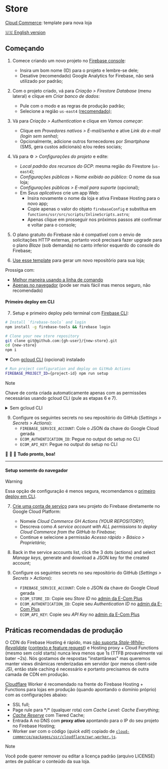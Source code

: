 # Store

[Cloud Commerce](https://github.com/ecomplus/cloud-commerce): template para nova loja

[:us: English version](./SETUP.md)

## Começando

1. Comece criando um novo projeto no [Firebase console](https://console.firebase.google.com/):
    - Insira um bom nome (ID) para o projeto e lembre-se dele;
    - Desative (recomendado) Google Analytics for Firebase, não será utilizado por padrão;

2. Com o projeto criado, vá para _Criação > Firestore Database_ (menu lateral) e clique em _Criar banco de dados_:
    - Pule com o modo e as regras de produção padrão;
    - Selecione a região `us-east4` ([recomendado](https://github.com/ecomplus/cloud-commerce/issues/164));

3. Vá para _Criação > Authentication_ e clique em _Vamos começar_:
    - Clique em _Provedores nativos > E-mail/senha_ e ative _Link do e-mail (login sem senha)_;
    - Opcionalmente, adicione outros fornecedores por _Smartphone_ (SMS, gera custos adicionais) e/ou redes sociais;

4. Vá para :gear: _> Configurações do projeto_ e edite:
    - _Local padrão dos recursos do GCP_: mesma região do Firestore (`us-east4`);
    - _Configurações públicas > Nome exibido ao público_: O nome da sua loja;
    - _Configurações públicas > E-mail para suporte_ (opcional);
    - Em _Seus aplicativos_ crie um app Web:
        + Insira novamente o nome da loja e ativa Firebase Hosting para o novo app;
        + Copie apenas o valor do objeto `firebaseConfig` e substitua em `functions/ssr/src/scripts/InlineScripts.astro`;
        + Apenas clique em prosseguir nos próximos passos até confirmar e voltar para o console;

5. O plano gratuito do Firebase não é compatível com o envio de solicitações HTTP externas, portanto você precisará fazer upgrade para o plano _Blaze_ (sob demanda) no canto inferior esquerdo do console do Firebase;

6. [Use esse template](https://github.com/ecomplus/store/generate) para gerar um novo repositório para sua loja;

Prossiga com:
- [Melhor maneira usando a linha de comando](#primeiro-deploy-em-cli)
- [Apenas no navegador](#setup-somente-do-navegador) (pode ser mais fácil mas menos seguro, não recomendado)

#### Primeiro deploy em CLI

7. Setup e primeiro deploy pelo terminal com [Firebase CLI](https://firebase.google.com/docs/cli):
```bash
# Install `firebase-tools` and login
npm install -g firebase-tools && firebase login
```
```bash
# Clone your new store repository
git clone git@github.com:{gh-user}/{new-store}.git
cd {new-store}
npm i
```

<details open>
<summary>Com <a href="https://cloud.google.com/sdk/docs/install">gcloud CLI</a> (opcional) instalado</summary>

```bash
# Run project configuration and deploy on GitHub Actions
FIREBASE_PROJECT_ID={project-id} npm run setup
```

> [!NOTE]
> Chave de conta criada automaticamente apenas com as permissões necessárias usando gcloud CLI (pule as etapas 6 e 7).

</details>

<details>
<summary>Sem gcloud CLI</summary>

```bash
# Run project configuration and first deploy
FIREBASE_PROJECT_ID={project-id} npm run setup -- --no-gcloud
npm run deploy
```

7. [Crie uma conta de serviço](https://console.cloud.google.com/iam-admin/serviceaccounts) para seu projeto do Firebase diretamente no Google Cloud Platform:
    - Nomeie _Cloud Commerce GH Actions (YOUR REPOSITORY)_;
    - Descreva como _A service account with permission to deploy Cloud Commerce from the GitHub repository to Firebase_;
    - Continue e selecione as seguintes permissões:
        1. _Administrador do Firebase_
        2. _Leitor de chaves de API_
        3. _Leitor do Cloud Run_
        4. _Administrador do Cloud Functions_
        5. _Administrador do Artifact Registry_
        6. _Criador do App Engine_
        7. _Administrador do App Engine_
        8. _Administrador do Cloud Scheduler_
        9. _Usuário da conta de serviço_

8. De volta na lista de contas de serviço, clique nos 3 pontos (ações) and selecione _Gerenciar chaves_, crie e faça o download de uma nova chave JSON para a conta recém criada;

</details>

9. Configure os seguintes secrets no seu repositório do GitHub (_Settings > Secrets > Actions_):
    - `FIREBASE_SERVICE_ACCOUNT`: Cole o JSON da chave do Google Cloud gerada
    - `ECOM_AUTHENTICATION_ID`: Pegue no output do setup no CLI
    - `ECOM_API_KEY`: Pegue no output do setup no CLI

:checkered_flag: :checkered_flag: :checkered_flag: **Tudo pronto, boa!**

---

#### Setup somente do navegador

> [!WARNING]
> Essa opção de configuração é menos segura, recomendamos o [primeiro deploy em CLI](#primeiro-deploy-em-cli).

7. [Crie uma conta de serviço](https://console.cloud.google.com/iam-admin/serviceaccounts) para seu projeto do Firebase diretamente no Google Cloud Platform:
    - Nomeie _Cloud Commerce GH Actions (YOUR REPOSITORY)_;
    - Descreva como _A service account with ALL permissions to deploy Cloud Commerce from the GitHub to Firebase_;
    - Continue e selecione a permissão _Acesso rápido > Básico > Proprietário_;

8. Back in the service accounts list, click the 3 dots (actions) and select _Manage keys_, generate and download a JSON key for the created account;

9. Configure os seguintes secrets no seu repositório do GitHub (_Settings > Secrets > Actions_):
    - `FIREBASE_SERVICE_ACCOUNT`: Cole o JSON da chave do Google Cloud gerada
    - `ECOM_STORE_ID`: Copie seu _Store ID_ no [admin da E-Com Plus](https://ecomplus.app/)
    - `ECOM_AUTHENTICATION_ID`: Copie seu _Authentication ID_ no [admin da E-Com Plus](https://ecomplus.app/)
    - `ECOM_API_KEY`: Copie seu _API Key_ no [admin da E-Com Plus](https://ecomplus.app/)

## Práticas recomendadas de produção

O CDN do Firebase Hosting é rápido, mas [não suporta _Stale-While-Revalidate_](https://firebase.google.com/docs/hosting/manage-cache) ([contexto e feature request](https://firebase.uservoice.com/forums/948424-general/suggestions/47179505-hosting-cdn-cache-stale-while-revalidate)) e Hosting proxy + Cloud Functions (mesmo sem cold starts) nunca leva menos que 1s (TTFB provavelmente vai bater ~2s). Nós gostamos de respostas "instantâneas" mas queremos manter views dinâmicas renderizadas em servidor (por menos client-side JS), então stale caching é necessário e portanto precisamos de outra camada de CDN em produção.

[Cloudflare](https://www.cloudflare.com/) Worker é recomendado na frente do Firebase Hosting + Functions para lojas em produção (quando apontando o domínio próprio) com as configurações abaixo:

- SSL full;
- Page rule para \*/\* (qualquer rota) com _Cache Level: Cache Everything_;
- [_Cache Reserve_](https://www.cloudflare.com/products/cache-reserve/) com Tiered Cache;
- Entrada A no DNS com **proxy ativo** apontando para o IP do seu projeto no Firebase Hosting;
- Worker _swr_ com o código (_quick edit_) copiado de [`cloud-commerce/packages/ssr/cloudflare/swr-worker.js`](https://raw.githubusercontent.com/ecomplus/cloud-commerce/main/packages/ssr/cloudflare/swr-worker.js).

> [!NOTE]
> Você pode querer remover ou editar a licença padrão (arquivo LICENSE) antes de publicar o conteúdo da sua loja.
